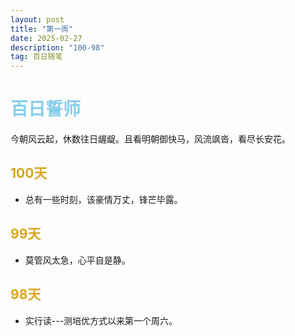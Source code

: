 ```yaml
---
layout: post
title: "第一周"
date: 2025-02-27 
description: "100-98"
tag: 百日随笔
---  
```


# <span style="color:skyblue">百日誓师</span>
今朝风云起，休数往日龌龊。且看明朝御快马，风流飒沓，看尽长安花。

## <span style="color:Goldenrod">100天</span>
* 总有一些时刻，该豪情万丈，锋芒毕露。
## <span style="color:Goldenrod">99天</span>
* 莫管风太急，心平自是静。
## <span style="color:Goldenrod">98天</span>
* 实行读---测培优方式以来第一个周六。

